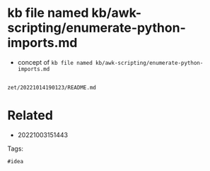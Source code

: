 # kb file named kb/awk-scripting/enumerate-python-imports.md

- concept of `kb file named kb/awk-scripting/enumerate-python-imports.md`

```
```

` zet/20221014190123/README.md `

# Related

- 20221003151443

Tags:

    #idea
